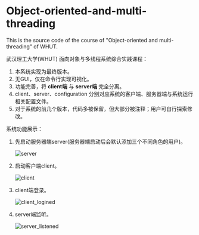 # Object-oriented-and-multi-threading
This is the source code of the course of "Object-oriented and multi-threading" of WHUT.

武汉理工大学(WHUT) 面向对象与多线程系统综合实践课程：

1. 本系统实现为最终版本。
2. 无GUI，仅在命令行实现可视化。
3. 功能完善，将 **client端** 与 **server端** 完全分离。
4. client、server、configuration 分别对应系统的客户端、服务器端与系统运行相关配置文件。
5. 对于系统的前几个版本，代码多被保留，但大部分被注释；用户可自行探索修改。

系统功能展示：

1. 先启动服务器端server(服务器端启动后会默认添加三个不同角色的用户)。

   ![server](G:\GithubDesktop\Object-oriented-and-multi-threading\assets\server.png)

2. 启动客户端client。

   ![client](G:\GithubDesktop\Object-oriented-and-multi-threading\assets\client.png)

3. client端登录。

   ![client_logined](G:\GithubDesktop\Object-oriented-and-multi-threading\assets\client_logined.png)

4. server端监听。

   ![server_listened](G:\GithubDesktop\Object-oriented-and-multi-threading\assets\server_listened.png)